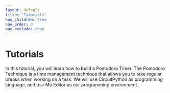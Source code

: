 ```yaml
---
layout: default
title: "Tutorials"
has_children: true
nav_order: 3
nav_exclude: true
---
```


# Tutorials

In this tutorial, you will learn how to build a Pomodoro Timer. The Pomodoro Technique is a time management technique that allows you to take regular breaks when working on a task. We will use CircuitPython as programming language, and use Mu Editor as our programming environment.